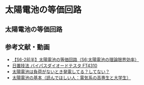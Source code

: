 # 太陽電池の等価回路

## 太陽電池の等価回路

## 参考文献・動画

- [【S6-2前半】太陽電池の等価回路（S6:太陽電池の理論限界効率）](https://www.youtube.com/watch?v=2RMFK15kAME)
- [日置技法 バイパスダイオードテスタ FT4310](https://www.hioki.co.jp/file/cmw/hdTechnicalData/459/attached_file/?action=browser&log=0&lang=jp)
- [太陽電池は負荷がないとき発電してる？してない？](https://oshiete.goo.ne.jp/qa/6873940.html)
- [太陽電池の基本（読んでほしい人：電気系の高専生と大学生）](https://hirachi.cocolog-nifty.com/kh/files/20090629-1.pdf)












